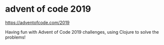 # advent of code 2019

https://adventofcode.com/2019

Having fun with Advent of Code 2019 challenges, using Clojure to solve the problems!
